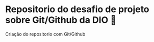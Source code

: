 # Repositorio do desafio de projeto sobre Git/Github da DIO :file_folder:
Criação do repositorio com Git/Github

